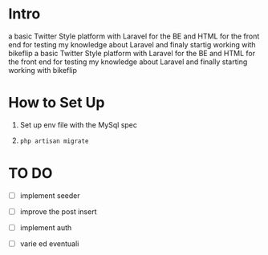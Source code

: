# Intro

a basic Twitter Style  platform with Laravel  for the BE and HTML for the front end for testing my knowledge about Laravel and finaly  startig working with bikeflip a basic Twitter Style  platform with Laravel  for the BE and HTML for the front end for testing my knowledge about Laravel and finally starting working with bikeflip 

# How to Set Up

1. Set up env file with  the MySql spec

2. ```bash
   php artisan migrate
   ```

# TO DO

- [ ] implement seeder

- [ ] improve  the post insert

- [ ] implement auth

- [ ] varie ed eventuali 
